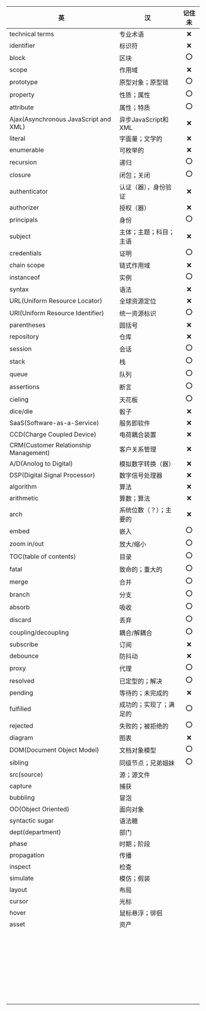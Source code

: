 | 英                                    | 汉                     | 记住未 |
| ------------------------------------- | ---------------------- | :----: |
| technical terms                       | 专业术语               |  :x:   |
| identifier                            | 标识符                 |  :x:   |
| block                                 | 区块                   |  :o:   |
| scope                                 | 作用域                 |  :x:   |
| prototype                             | 原型对象；原型链       |  :o:   |
| property                              | 性质；属性             |  :o:   |
| attribute                             | 属性；特质             |  :o:   |
| Ajax(Asynchronous JavaScript and XML) | 异步JavaScript和XML    |  :x:   |
| literal                               | 字面量；文学的         |  :x:   |
| enumerable                            | 可枚举的               |  :x:   |
| recursion                             | 递归                   |  :o:   |
| closure                               | 闭包；关闭             |  :o:   |
| authenticator                         | 认证（器），身份验证   |  :x:   |
| authorizer                            | 授权（器）             |  :x:   |
| principals                            | 身份                   |  :o:   |
| subject                               | 主体；主题；科目；主语 |  :x:   |
| credentials                           | 证明                   |  :o:   |
| chain scope                           | 链式作用域             |  :x:   |
| instanceof                            | 实例                   |  :o:   |
| syntax                                | 语法                   |  :x:   |
| URL(Uniform Resource Locator)         | 全球资源定位           |  :x:   |
| URI(Uniform Resource Identifier)      | 统一资源标识           |  :o:   |
| parentheses                           | 圆括号                 |  :x:   |
| repository                            | 仓库                   |  :x:   |
| session                               | 会话                   |  :o:   |
| stack                                 | 栈                     |  :o:   |
| queue                                 | 队列                   |  :o:   |
| assertions                            | 断言                   |  :o:   |
| cieling                               | 天花板                 |  :o:   |
| dice/die                              | 骰子                   |  :x:   |
| SaaS(Software-as-a-Service)           | 服务即软件             |  :x:   |
| CCD(Charge Coupled Device)            | 电荷耦合装置           |  :x:   |
| CRM(Customer Relationship Management) | 客户关系管理           |  :x:   |
| A/D(Anolog to Digital)                | 模拟数字转换（器）     |  :x:   |
| DSP(Digital Signal Processor)         | 数字信号处理器         |  :x:   |
| algorithm                             | 算法                   |  :x:   |
| arithmetic                            | 算数；算法             |  :x:   |
| arch                                  | 系统位数（？）；主要的 |  :x:   |
| embed                                 | 嵌入                   |  :o:   |
| zoom in/out                           | 放大/缩小              |  :o:   |
| TOC(table of contents)                | 目录                   |  :o:   |
| fatal                                 | 致命的；重大的         |  :o:   |
| merge                                 | 合并                   |  :o:   |
| branch                                | 分支                   |  :o:   |
| absorb                                | 吸收                   |  :o:   |
| discard                               | 丢弃                   |  :o:   |
| coupling/decoupling                   | 耦合/解耦合            |  :o:   |
| subscribe                             | 订阅                   |  :x:   |
| debounce                              | 防抖动                 |  :x:   |
| proxy                                 | 代理                   |  :o:   |
| resolved                              | 已定型的；解决         |  :o:   |
| pending                               | 等待的；未完成的       |  :x:   |
| fulfilled                             | 成功的；实现了；满足的 |  :o:   |
| rejected                              | 失败的；被拒绝的       |  :o:   |
| diagram                               | 图表                   |  :x:   |
| DOM(Document Object Model)            | 文档对象模型           |  :o:   |
| sibling                               | 同级节点；兄弟姐妹     |  :o:   |
| src(source)                           | 源；源文件             |        |
| capture                               | 捕获                   |        |
| bubbling                              | 冒泡                   |        |
| OO(Object Oriented)                   | 面向对象               |        |
| syntactic sugar                       | 语法糖                 |        |
| dept(department)                      | 部门                   |        |
| phase                                 | 时期；阶段             |        |
| propagation                           | 传播                   |        |
| inspect                               | 检查                   |        |
| simulate                              | 模仿；假装             |        |
| layout                                | 布局                   |        |
| cursor                                | 光标                   |        |
| hover                                 | 鼠标悬浮；徘徊         |        |
| asset                                 | 资产                   |        |
|                                       |                        |        |
|                                       |                        |        |
|                                       |                        |        |
|                                       |                        |        |
|                                       |                        |        |
|                                       |                        |        |
|                                       |                        |        |
|                                       |                        |        |
|                                       |                        |        |
|                                       |                        |        |
|                                       |                        |        |
|                                       |                        |        |
|                                       |                        |        |
|                                       |                        |        |
|                                       |                        |        |
|                                       |                        |        |
|                                       |                        |        |
|                                       |                        |        |
|                                       |                        |        |
|                                       |                        |        |
|                                       |                        |        |
|                                       |                        |        |
|                                       |                        |        |
|                                       |                        |        |
|                                       |                        |        |
|                                       |                        |        |
|                                       |                        |        |
|                                       |                        |        |
|                                       |                        |        |
|                                       |                        |        |
|                                       |                        |        |
|                                       |                        |        |






